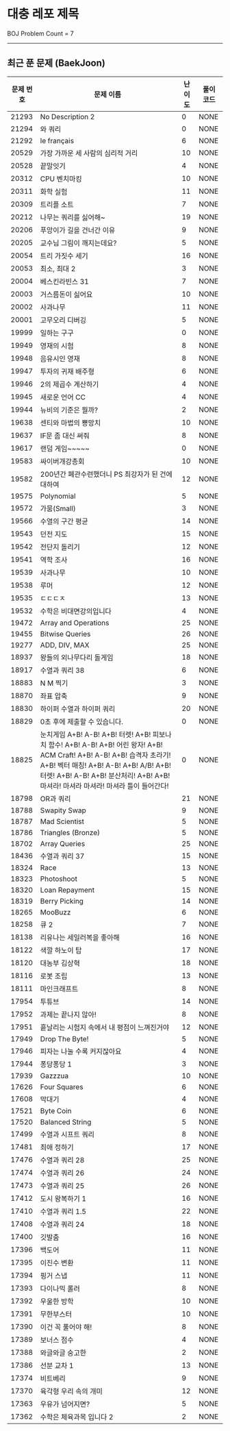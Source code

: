# 대충 레포 제목

BOJ Problem Count = 7

---

## 최근 푼 문제 (BaekJoon)
| 문제 번호 | 문제 이름 | 난이도 | 풀이 코드 |
| --- | --- | --- | --- |
| 21293 | No Description 2 | 0 | NONE |
| 21294 | 와 쿼리 | 0 | NONE |
| 21292 | le français | 6 | NONE |
| 20529 | 가장 가까운 세 사람의 심리적 거리 | 10 | NONE |
| 20528 | 끝말잇기 | 4 | NONE |
| 20312 | CPU 벤치마킹 | 10 | NONE |
| 20311 | 화학 실험 | 11 | NONE |
| 20309 | 트리플 소트 | 7 | NONE |
| 20212 | 나무는 쿼리를 싫어해~ | 19 | NONE |
| 20206 | 푸앙이가 길을 건너간 이유 | 9 | NONE |
| 20205 | 교수님 그림이 깨지는데요? | 5 | NONE |
| 20054 | 트리 가짓수 세기 | 16 | NONE |
| 20053 | 최소, 최대 2 | 3 | NONE |
| 20004 | 베스킨라빈스 31 | 7 | NONE |
| 20003 | 거스름돈이 싫어요 | 10 | NONE |
| 20002 | 사과나무 | 11 | NONE |
| 20001 | 고무오리 디버깅 | 5 | NONE |
| 19999 | 일하는 구구 | 0 | NONE |
| 19949 | 영재의 시험 | 8 | NONE |
| 19948 | 음유시인 영재 | 8 | NONE |
| 19947 | 투자의 귀재 배주형 | 6 | NONE |
| 19946 | 2의 제곱수 계산하기 | 4 | NONE |
| 19945 | 새로운 언어 CC | 4 | NONE |
| 19944 | 뉴비의 기준은 뭘까? | 2 | NONE |
| 19638 | 센티와 마법의 뿅망치 | 10 | NONE |
| 19637 | IF문 좀 대신 써줘 | 8 | NONE |
| 19617 | 랜덤 게임~~~~~ | 0 | NONE |
| 19583 | 싸이버개강총회 | 10 | NONE |
| 19582 | 200년간 폐관수련했더니 PS 최강자가 된 건에 대하여 | 12 | NONE |
| 19575 | Polynomial | 5 | NONE |
| 19572 | 가뭄(Small) | 3 | NONE |
| 19566 | 수열의 구간 평균 | 14 | NONE |
| 19543 | 던전 지도 | 15 | NONE |
| 19542 | 전단지 돌리기 | 12 | NONE |
| 19541 | 역학 조사 | 16 | NONE |
| 19539 | 사과나무 | 10 | NONE |
| 19538 | 루머 | 12 | NONE |
| 19535 | ㄷㄷㄷㅈ | 13 | NONE |
| 19532 | 수학은 비대면강의입니다 | 4 | NONE |
| 19472 | Array and Operations | 25 | NONE |
| 19455 | Bitwise Queries | 26 | NONE |
| 19277 | ADD, DIV, MAX | 25 | NONE |
| 18937 | 왕들의 외나무다리 돌게임 | 18 | NONE |
| 18917 | 수열과 쿼리 38 | 6 | NONE |
| 18883 | N M 찍기 | 3 | NONE |
| 18870 | 좌표 압축 | 9 | NONE |
| 18830 | 하이퍼 수열과 하이퍼 쿼리 | 20 | NONE |
| 18829 | 0초 후에 제출할 수 있습니다. | 0 | NONE |
| 18825 | 눈치게임 A+B! A-B! A+B! 터렛! A+B! 피보나치 함수! A+B! A-B! A+B! 어린 왕자! A+B! ACM Craft! A+B! A-B! A+B! 습격자 초라기! A+B! 벡터 매칭! A+B! A-B! A+B! A/B! A+B! 터렛! A+B! A-B! A+B! 분산처리! A+B! A+B! 마셔라! 마셔라 마셔라! 마셔라 틀이 들어간다! | 0 | NONE |
| 18798 | OR과 쿼리 | 21 | NONE |
| 18788 | Swapity Swap | 9 | NONE |
| 18787 | Mad Scientist | 5 | NONE |
| 18786 | Triangles (Bronze) | 5 | NONE |
| 18702 | Array Queries | 25 | NONE |
| 18436 | 수열과 쿼리 37 | 15 | NONE |
| 18324 | Race | 13 | NONE |
| 18323 | Photoshoot | 5 | NONE |
| 18320 | Loan Repayment | 15 | NONE |
| 18319 | Berry Picking | 14 | NONE |
| 18265 | MooBuzz | 6 | NONE |
| 18258 | 큐 2 | 7 | NONE |
| 18138 | 리유나는 세일러복을 좋아해 | 16 | NONE |
| 18122 | 색깔 하노이 탑 | 17 | NONE |
| 18120 | 대농부 김상혁 | 18 | NONE |
| 18116 | 로봇 조립 | 13 | NONE |
| 18111 | 마인크래프트 | 8 | NONE |
| 17954 | 투튜브 | 14 | NONE |
| 17952 | 과제는 끝나지 않아! | 8 | NONE |
| 17951 | 흩날리는 시험지 속에서 내 평점이 느껴진거야 | 12 | NONE |
| 17949 | Drop The Byte! | 5 | NONE |
| 17946 | 피자는 나눌 수록 커지잖아요 | 4 | NONE |
| 17944 | 퐁당퐁당 1 | 3 | NONE |
| 17939 | Gazzzua | 10 | NONE |
| 17626 | Four Squares | 6 | NONE |
| 17608 | 막대기 | 4 | NONE |
| 17521 | Byte Coin | 6 | NONE |
| 17520 | Balanced String | 5 | NONE |
| 17499 | 수열과 시프트 쿼리 | 8 | NONE |
| 17481 | 최애 정하기 | 17 | NONE |
| 17476 | 수열과 쿼리 28 | 25 | NONE |
| 17474 | 수열과 쿼리 26 | 24 | NONE |
| 17473 | 수열과 쿼리 25 | 26 | NONE |
| 17412 | 도시 왕복하기 1 | 16 | NONE |
| 17410 | 수열과 쿼리 1.5 | 22 | NONE |
| 17408 | 수열과 쿼리 24 | 18 | NONE |
| 17400 | 깃발춤 | 16 | NONE |
| 17396 | 백도어 | 11 | NONE |
| 17395 | 이진수 변환 | 11 | NONE |
| 17394 | 핑거 스냅 | 11 | NONE |
| 17393 | 다이나믹 롤러 | 8 | NONE |
| 17392 | 우울한 방학 | 10 | NONE |
| 17391 | 무한부스터 | 10 | NONE |
| 17390 | 이건 꼭 풀어야 해! | 8 | NONE |
| 17389 | 보너스 점수 | 4 | NONE |
| 17388 | 와글와글 숭고한 | 2 | NONE |
| 17386 | 선분 교차 1 | 13 | NONE |
| 17374 | 비트베리 | 9 | NONE |
| 17370 | 육각형 우리 속의 개미 | 12 | NONE |
| 17363 | 우유가 넘어지면? | 5 | NONE |
| 17362 | 수학은 체육과목 입니다 2 | 2 | NONE |

